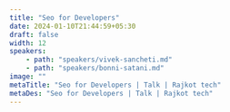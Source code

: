 ```yaml
---
title: "Seo for Developers"
date: 2024-01-10T21:44:59+05:30
draft: false
width: 12
speakers:
    - path: "speakers/vivek-sancheti.md"
    - path: "speakers/bonni-satani.md"
image: ""
metaTitle: "Seo for Developers | Talk | Rajkot tech"
metaDes: "Seo for Developers | Talk | Rajkot tech"
---
```


